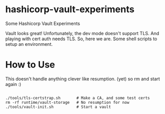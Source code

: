 # hashicorp-vault-experiments
Some Hashicorp Vault Experiments

Vault looks great! Unfortunately, the dev mode doesn't support
TLS. And playing with cert auth needs TLS. So, here we are. Some
shell scripts to setup an environment.


# How to Use

This doesn't handle anything clever like resumption. (yet) so rm and
start again :)

```

./tools/tls-certstrap.sh       # Make a CA, and some test certs
rm -rf runtime/vault-storage   # No resumption for now
./tools/vault-init.sh          # Start a vault
```
